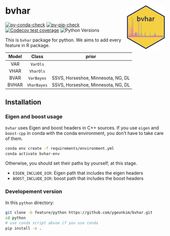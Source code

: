 
<!-- README.md is generated from README.qmd. Please edit that file -->

# bvhar <a href="https://github.com/ygeunkim/bvhar/tree/feature/python/python/"><img src="docs/logo.png" align="right" height="138" /></a>

<!-- badges: start -->

[![py-conda-check](https://github.com/ygeunkim/bvhar/actions/workflows/py-conda-check.yaml/badge.svg?branch=feature%2Fpython)](https://github.com/ygeunkim/bvhar/actions/workflows/py-conda-check.yaml?query=branch%3Afeature%2Fpython)
[![py-pip-check](https://github.com/ygeunkim/bvhar/actions/workflows/py-pip-check.yaml/badge.svg?branch=feature%2Fpython)](https://github.com/ygeunkim/bvhar/actions/workflows/R-CMD-check.yaml?query=branch%3Afeature%2Fpython)
[![Codecov test
coverage](https://codecov.io/gh/ygeunkim/bvhar/branch/feature%2Fpython/graph/badge.svg?flag=python)](https://app.codecov.io/gh/ygeunkim/bvhar)
![Python
Versions](https://img.shields.io/badge/python-3.10%20%7C%203.11%20%7C%203.12-blue)
<!-- badges: end -->

This is `bvhar` package for python. We aims to add every feature in R
package.

| Model |    Class    |               prior                |
|:-----:|:-----------:|:----------------------------------:|
|  VAR  |  `VarOls`   |                                    |
| VHAR  |  `VharOls`  |                                    |
| BVAR  | `VarBayes`  | SSVS, Horseshoe, Minnesota, NG, DL |
| BVHAR | `VharBayes` | SSVS, Horseshoe, Minnesota, NG, DL |

## Installation

### Eigen and boost usage

`bvhar` uses Eigen and boost headers in C++ sources. If you use `eigen`
and `boost-cpp` in conda with the conda environment, you don’t have to
take care of them.

``` bash
conda env create -f requirements/environment.yml
conda activate bvhar-env
```

Otherwise, you should set their paths by yourself; at this stage.

- `EIGEN_INCLUDE_DIR`: Eigen path that includes the eigen headers
- `BOOST_INCLUDE_DIR`: boost path that includes the boost headers

### Developement version

In this `python` directory:

``` bash
git clone -b feature/python https://github.com/ygeunkim/bvhar.git
cd python
# use conda script abvoe if you use conda
pip install -e .
```
